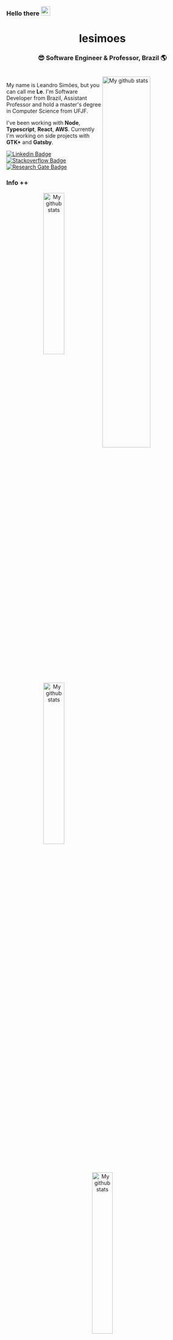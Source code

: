 <h3>Hello there <img src="https://github.com/TheDudeThatCode/TheDudeThatCode/blob/master/Assets/Hi.gif" width="24" /> </h3>



<div align="center">
  <h1>lesimoes</h1>
  <h3>😎 Software Engineer & Professor, Brazil 🌎</h3><br>
</div>

  <img align="right" width="50%" src="https://github-readme-stats.vercel.app/api?username=lesimoes&count_private=true&show_icons=true" alt="My github stats">

My name is Leandro Simões, but you can call me **Le**. I'm Software Developer from Brazil, Assistant Professor and hold a master's degree in Computer Science from UFJF.

I've been working with **Node**, **Typescript**, **React**, **AWS**. Currently I'm working on side projects with **GTK+** and **Gatsby**.



[![Linkedin Badge](https://img.shields.io/badge/-LinkedIn-blue?style=flat-square&logo=Linkedin&logoColor=white&link=https://www.linkedin.com/in/leandro-sim%C3%B5es-msc-98993428/)](https://www.linkedin.com/in/leandro-sim%C3%B5es-msc-98993428/)
[![Stackoverflow Badge](https://img.shields.io/badge/-Stackoverflow-orange?style=flat-square&logo=stackoverflow&logoColor=white&link=https://stackoverflow.com/users/5484299/lesimoes)](https://stackoverflow.com/users/5484299/lesimoes)
[![Research Gate Badge](https://img.shields.io/badge/-ResearchGate-brigthgreen?style=flat-square&logo=ResearchGate&logoColor=white&link=https://www.researchgate.net/profile/Leandro_Simoes3)](https://www.researchgate.net/profile/Leandro_Simoes3)


### Info ++


<div align="center">
  <img width="33%" src="https://github-readme-stats.vercel.app/api/pin/?username=lesimoes&repo=sqs-huge-message&show_icons=true" alt="My github stats">
  <img width="33%" src="https://github-readme-stats.vercel.app/api/pin/?username=lesimoes&repo=COVID-MG&show_icons=true" alt="My github stats">
  <img width="33%" src="https://github-readme-stats.vercel.app/api/pin/?username=lesimoes&repo=ShaolimBot&show_icons=true" alt="My github stats">
</div>
  <img align="left" width="33%"  src="https://github-readme-stats.vercel.app/api/top-langs/?username=lesimoes&layout=compact&langs_count=10" alt="My github stats">











